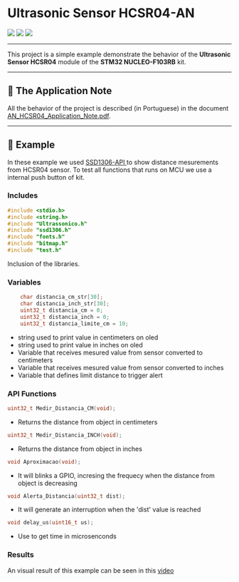 #	Ultrasonic Sensor HCSR04-AN

<div align="left">
    <img src="https://img.shields.io/badge/language-c-blue">
    <img src="https://img.shields.io/badge/hardware-stm32-green">
    <img src="https://img.shields.io/badge/license-MIT-blueviolet">
</div>

---

This project is a simple example demonstrate the behavior of the **Ultrasonic Sensor HCSR04** module of the **STM32 NUCLEO-F103RB** kit.

---

##	📖	The Application Note  

All the behavior of the project is described (in Portuguese) in the document [AN_HCSR04_Application_Note.pdf](https://github.com/cristovaoeustaquio/API_Sensor_Ultrassonico_HCSR04/doc).

---

##	📩	Example
In these example we used [SSD1306-API ](https://github.com/SL-RU/stm32libs/tree/master/stm32f10x/ssd1306) to show distance mesurements from HCSR04 sensor. To test all functions that runs on MCU we use a internal push button of kit.

### Includes

```c
#include <stdio.h>
#include <string.h>
#include "Ultrassonico.h"
#include "ssd1306.h"
#include "fonts.h"
#include "bitmap.h"
#include "test.h"
```

Inclusion of the libraries.

### Variables

```c
    char distancia_cm_str[30];
	char distancia_inch_str[30];
	uint32_t distancia_cm = 0;
	uint32_t distancia_inch = 0;
	uint32_t distancia_limite_cm = 10;
```
- string used to print value in centimeters on oled
- string used to print value in inches on oled
- Variable that receives mesured value from sensor converted to centimeters
- Variable that receives mesured value from sensor converted to inches
- Variable that defines limit distance to trigger alert

### API Functions

```c
uint32_t Medir_Distancia_CM(void); 
```
- Returns the distance from object in centimeters
```c
uint32_t Medir_Distancia_INCH(void); 
```
- Returns the distance from object in inches
```c
void Aproximacao(void); 
```
- It will blinks a GPIO, incresing the frequecy when the distance from object is decreasing 
```c
void Alerta_Distancia(uint32_t dist); 
```
- It will generate an interruption when the 'dist' value is reached
```c
void delay_us(uint16_t us);
```
- Use to get time in microsenconds

### Results

An visual result of this example can be seen in this [video](https://youtu.be/CNuhxgeYytc)
